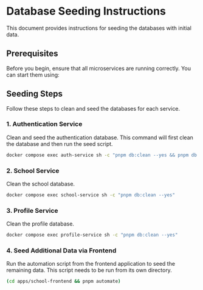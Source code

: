 # Database Seeding Instructions

This document provides instructions for seeding the databases with initial data.

## Prerequisites

Before you begin, ensure that all microservices are running correctly. You can start them using:

## Seeding Steps

Follow these steps to clean and seed the databases for each service.

### 1. Authentication Service

Clean and seed the authentication database. This command will first clean the database and then run the seed script.

```bash
docker compose exec auth-service sh -c "pnpm db:clean --yes && pnpm db:seed"
```

### 2. School Service

Clean the school database.

```bash
docker compose exec school-service sh -c "pnpm db:clean --yes"
```

### 3. Profile Service

Clean the profile database.

```bash
docker compose exec profile-service sh -c "pnpm db:clean --yes"
```

### 4. Seed Additional Data via Frontend

Run the automation script from the frontend application to seed the remaining data. This script needs to be run from its own directory.

```bash
(cd apps/school-frontend && pnpm automate)
```